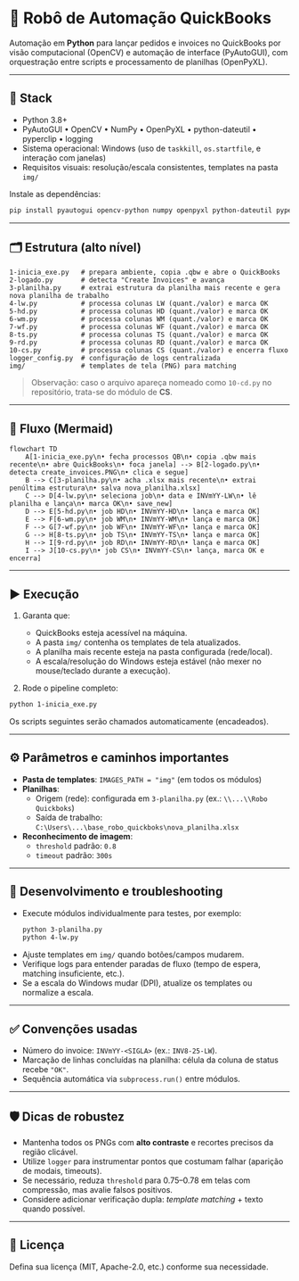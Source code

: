 # 🤖 Robô de Automação QuickBooks

Automação em **Python** para lançar pedidos e invoices no QuickBooks por visão computacional (OpenCV) e automação de interface (PyAutoGUI), com orquestração entre scripts e processamento de planilhas (OpenPyXL).

---

## 🔧 Stack
- Python 3.8+
- PyAutoGUI • OpenCV • NumPy • OpenPyXL • python-dateutil • pyperclip • logging
- Sistema operacional: Windows (uso de `taskkill`, `os.startfile`, e interação com janelas)
- Requisitos visuais: resolução/escala consistentes, templates na pasta `img/`

Instale as dependências:
```bash
pip install pyautogui opencv-python numpy openpyxl python-dateutil pyperclip
```

---

## 🗂️ Estrutura (alto nível)
```
1-inicia_exe.py   # prepara ambiente, copia .qbw e abre o QuickBooks
2-logado.py       # detecta "Create Invoices" e avança
3-planilha.py     # extrai estrutura da planilha mais recente e gera nova planilha de trabalho
4-lw.py           # processa colunas LW (quant./valor) e marca OK
5-hd.py           # processa colunas HD (quant./valor) e marca OK
6-wm.py           # processa colunas WM (quant./valor) e marca OK
7-wf.py           # processa colunas WF (quant./valor) e marca OK
8-ts.py           # processa colunas TS (quant./valor) e marca OK
9-rd.py           # processa colunas RD (quant./valor) e marca OK
10-cs.py          # processa colunas CS (quant./valor) e encerra fluxo
logger_config.py  # configuração de logs centralizada
img/              # templates de tela (PNG) para matching
```

> Observação: caso o arquivo apareça nomeado como `10-cd.py` no repositório, trata-se do módulo de **CS**.

---

## 🔁 Fluxo (Mermaid)
```mermaid
flowchart TD
    A[1-inicia_exe.py\n• fecha processos QB\n• copia .qbw mais recente\n• abre QuickBooks\n• foca janela] --> B[2-logado.py\n• detecta create_invoices.PNG\n• clica e segue]
    B --> C[3-planilha.py\n• acha .xlsx mais recente\n• extrai penúltima estrutura\n• salva nova_planilha.xlsx]
    C --> D[4-lw.py\n• seleciona job\n• data e INVmYY-LW\n• lê planilha e lança\n• marca OK\n• save_new]
    D --> E[5-hd.py\n• job HD\n• INVmYY-HD\n• lança e marca OK]
    E --> F[6-wm.py\n• job WM\n• INVmYY-WM\n• lança e marca OK]
    F --> G[7-wf.py\n• job WF\n• INVmYY-WF\n• lança e marca OK]
    G --> H[8-ts.py\n• job TS\n• INVmYY-TS\n• lança e marca OK]
    H --> I[9-rd.py\n• job RD\n• INVmYY-RD\n• lança e marca OK]
    I --> J[10-cs.py\n• job CS\n• INVmYY-CS\n• lança, marca OK e encerra]
```

---

## ▶️ Execução
1) Garanta que:
   - QuickBooks esteja acessível na máquina.
   - A pasta `img/` contenha os templates de tela atualizados.
   - A planilha mais recente esteja na pasta configurada (rede/local).
   - A escala/resolução do Windows esteja estável (não mexer no mouse/teclado durante a execução).

2) Rode o pipeline completo:
```bash
python 1-inicia_exe.py
```

Os scripts seguintes serão chamados automaticamente (encadeados).

---

## ⚙️ Parâmetros e caminhos importantes
- **Pasta de templates**: `IMAGES_PATH = "img"` (em todos os módulos)
- **Planilhas**:
  - Origem (rede): configurada em `3-planilha.py` (ex.: `\\...\\Robo Quickboks`)
  - Saída de trabalho: `C:\Users\...\base_robo_quickboks\nova_planilha.xlsx`
- **Reconhecimento de imagem**:
  - `threshold` padrão: `0.8`
  - `timeout` padrão: `300s`

---

## 🧪 Desenvolvimento e troubleshooting
- Execute módulos individualmente para testes, por exemplo:
  ```bash
  python 3-planilha.py
  python 4-lw.py
  ```
- Ajuste templates em `img/` quando botões/campos mudarem.
- Verifique logs para entender paradas de fluxo (tempo de espera, matching insuficiente, etc.).
- Se a escala do Windows mudar (DPI), atualize os templates ou normalize a escala.

---

## ✅ Convenções usadas
- Número do invoice: `INVmYY-<SIGLA>` (ex.: `INV8-25-LW`).
- Marcação de linhas concluídas na planilha: célula da coluna de status recebe `"OK"`.
- Sequência automática via `subprocess.run()` entre módulos.

---

## 🛡️ Dicas de robustez
- Mantenha todos os PNGs com **alto contraste** e recortes precisos da região clicável.
- Utilize `logger` para instrumentar pontos que costumam falhar (aparição de modais, timeouts).
- Se necessário, reduza `threshold` para 0.75–0.78 em telas com compressão, mas avalie falsos positivos.
- Considere adicionar verificação dupla: *template matching* + texto quando possível.

---

## 📄 Licença
Defina sua licença (MIT, Apache-2.0, etc.) conforme sua necessidade.
